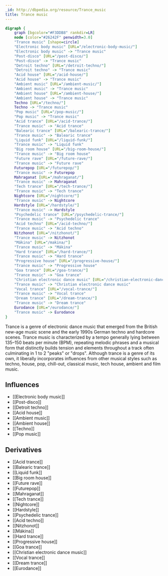 ```yaml
---
_id: http://dbpedia.org/resource/Trance_music
title: Trance music
---
```


```dot
digraph {
	graph [bgcolor="#F3DDB8" rankdir=LR]
	node [color="#26242F" penwidth=3.0]
	"Trance music" [shape=circle]
	"Electronic body music" [URL="/electronic-body-music/"]
	"Electronic body music" -> "Trance music"
	"Post-disco" [URL="/post-disco/"]
	"Post-disco" -> "Trance music"
	"Detroit techno" [URL="/detroit-techno/"]
	"Detroit techno" -> "Trance music"
	"Acid house" [URL="/acid-house/"]
	"Acid house" -> "Trance music"
	"Ambient music" [URL="/ambient-music/"]
	"Ambient music" -> "Trance music"
	"Ambient house" [URL="/ambient-house/"]
	"Ambient house" -> "Trance music"
	Techno [URL="/techno/"]
	Techno -> "Trance music"
	"Pop music" [URL="/pop-music/"]
	"Pop music" -> "Trance music"
	"Acid trance" [URL="/acid-trance/"]
	"Trance music" -> "Acid trance"
	"Balearic trance" [URL="/balearic-trance/"]
	"Trance music" -> "Balearic trance"
	"Liquid funk" [URL="/liquid-funk/"]
	"Trance music" -> "Liquid funk"
	"Big room house" [URL="/big-room-house/"]
	"Trance music" -> "Big room house"
	"Future rave" [URL="/future-rave/"]
	"Trance music" -> "Future rave"
	Futurepop [URL="/futurepop/"]
	"Trance music" -> Futurepop
	Mahraganat [URL="/mahraganat/"]
	"Trance music" -> Mahraganat
	"Tech trance" [URL="/tech-trance/"]
	"Trance music" -> "Tech trance"
	Nightcore [URL="/nightcore/"]
	"Trance music" -> Nightcore
	Hardstyle [URL="/hardstyle/"]
	"Trance music" -> Hardstyle
	"Psychedelic trance" [URL="/psychedelic-trance/"]
	"Trance music" -> "Psychedelic trance"
	"Acid techno" [URL="/acid-techno/"]
	"Trance music" -> "Acid techno"
	Nitzhonot [URL="/nitzhonot/"]
	"Trance music" -> Nitzhonot
	"Mákina" [URL="/makina/"]
	"Trance music" -> "Mákina"
	"Hard trance" [URL="/hard-trance/"]
	"Trance music" -> "Hard trance"
	"Progressive house" [URL="/progressive-house/"]
	"Trance music" -> "Progressive house"
	"Goa trance" [URL="/goa-trance/"]
	"Trance music" -> "Goa trance"
	"Christian electronic dance music" [URL="/christian-electronic-dance-music/"]
	"Trance music" -> "Christian electronic dance music"
	"Vocal trance" [URL="/vocal-trance/"]
	"Trance music" -> "Vocal trance"
	"Dream trance" [URL="/dream-trance/"]
	"Trance music" -> "Dream trance"
	Eurodance [URL="/eurodance/"]
	"Trance music" -> Eurodance
}
```

Trance is a genre of electronic dance music that emerged from the British new-age music scene and the early 1990s German techno and hardcore scenes. Trance music is characterized by a tempo generally lying between 135–150 beats per minute (BPM), repeating melodic phrases and a musical form that distinctly builds tension and elements throughout a track often culminating in 1 to 2 "peaks" or "drops". Although trance is a genre of its own, it liberally incorporates influences from other musical styles such as techno, house, pop, chill-out, classical music, tech house, ambient and film music.

## Influences
- [[Electronic body music]]
- [[Post-disco]]
- [[Detroit techno]]
- [[Acid house]]
- [[Ambient music]]
- [[Ambient house]]
- [[Techno]]
- [[Pop music]]

## Derivatives
- [[Acid trance]]
- [[Balearic trance]]
- [[Liquid funk]]
- [[Big room house]]
- [[Future rave]]
- [[Futurepop]]
- [[Mahraganat]]
- [[Tech trance]]
- [[Nightcore]]
- [[Hardstyle]]
- [[Psychedelic trance]]
- [[Acid techno]]
- [[Nitzhonot]]
- [[Mákina]]
- [[Hard trance]]
- [[Progressive house]]
- [[Goa trance]]
- [[Christian electronic dance music]]
- [[Vocal trance]]
- [[Dream trance]]
- [[Eurodance]]
